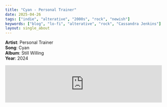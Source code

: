 ```yaml
---
title: "Cyan - Personal Trainer"
date: 2025-04-26
tags: ["indie", "alterative", "2000s", "rock", "newish"] 
keywords: ["blog", "lo-fi", "alterative", "rock", "Cassandra Jenkins"] #["indie-rock", "alterative", "rock", "lo-fi", "new", "60s", "70s", "80s", "90s", "2000s", "2010s", "2020s"]
layout: single_about
---
```


**Artist**: Personal Trainer \
**Song**: Cyan \
**Album**: Still Willing \
**Year**: 2024

<iframe style="border: 0; width: 100%; height: 120px;" src="https://bandcamp.com/EmbeddedPlayer/album=2940093865/size=large/bgcol=ffffff/linkcol=0687f5/tracklist=false/artwork=small/track=564153135/transparent=true/" seamless><a href="https://personaltrainer.bandcamp.com/album/still-willing">Still Willing by Personal Trainer</a></iframe>